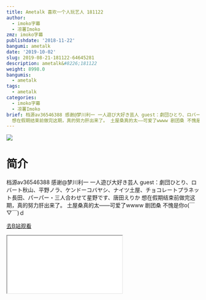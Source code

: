 ```yaml
---
title: Ametalk 喜欢一个人玩艺人 181122
author:
  - imoko字幕
  - 凉薯Imoko
zmz: imoko字幕
publishdate: '2018-11-22'
bangumi: ametalk
date: '2019-10-02'
slug: 2019-08-21-181122-64645281
description: ametalk&#8226;181122
weight: 8998.0
bangumis:
  - ametalk
tags:
  - ametalk
categories:
  - imoko字幕
  - 凉薯Imoko
brief: 档源av36546388 感谢@梦川利一 一人遊び大好き芸人 guest：劇団ひとり、ロバート秋山、平野ノラ、ケンドーコバヤシ、ナイツ土屋、チョコレートプラネット長田、パーパー・三人合わせて星野です、唐田えりか
  想在假期结束前做完这期，真的努力肝出来了。 土屋桑真的太——可爱了wwww 剧团桑 不愧是你o(￣▽￣)ｄ
---
```

![](https://raw.githubusercontent.com/tcgriffith/owaraisite/master/static/tmpimg/4df77b21eaeb138531a78feddc3ac8394ec7a9c6.jpg.480.jpg)
# 简介  
档源av36546388 感谢@梦川利一
一人遊び大好き芸人
guest：劇団ひとり、ロバート秋山、平野ノラ、ケンドーコバヤシ、ナイツ土屋、チョコレートプラネット長田、パーパー・三人合わせて星野です、唐田えりか
想在假期结束前做完这期，真的努力肝出来了。
土屋桑真的太——可爱了wwww  剧团桑 不愧是你o(￣▽￣)ｄ  

[去B站观看](https://www.bilibili.com/video/av64645281/)
<div class ="resp-container"><iframe class="testiframe" src="//player.bilibili.com/player.html?aid=64645281"", scrolling="no", allowfullscreen="true" > </iframe></div> 
